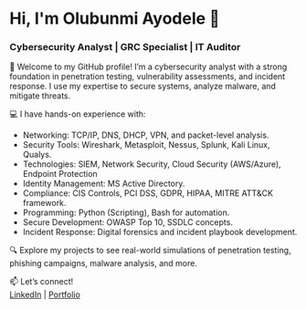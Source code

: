 # Hi, I'm Olubunmi Ayodele 👋

### Cybersecurity Analyst | GRC Specialist | IT Auditor

🌟 Welcome to my GitHub profile! I’m a cybersecurity analyst with a strong foundation in penetration testing, vulnerability assessments, and incident response. I use my expertise to secure systems, analyze malware, and mitigate threats.

💻 I have hands-on experience with:
- Networking: TCP/IP, DNS, DHCP, VPN, and packet-level analysis.
- Security Tools: Wireshark, Metasploit, Nessus, Splunk, Kali Linux, Qualys.
- Technologies: SIEM, Network Security, Cloud Security (AWS/Azure), Endpoint Protection
- Identity Management: MS Active Directory.
- Compliance: CIS Controls, PCI DSS, GDPR, HIPAA, MITRE ATT&CK framework.
- Programming: Python (Scripting), Bash for automation.
- Secure Development: OWASP Top 10, SSDLC concepts.
- Incident Response: Digital forensics and incident playbook development.

🔍 Explore my projects to see real-world simulations of penetration testing, phishing campaigns, malware analysis, and more.

📫 Let’s connect!  
[LinkedIn](https://www.linkedin.com/in/olubunmi-ayodele-7a3a54331/) | [Portfolio](https://www.coursera.org/user/b664a2c33bdcc307b3f3dbfce4c23f46)

